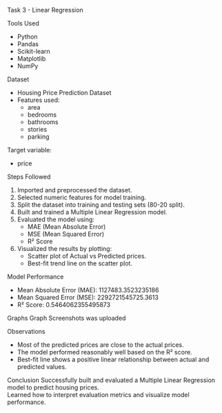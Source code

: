 Task 3 - Linear Regression

Tools Used
- Python
- Pandas
- Scikit-learn
- Matplotlib
- NumPy

Dataset
- Housing Price Prediction Dataset
- Features used:
  - area
  - bedrooms
  - bathrooms
  - stories
  - parking

Target variable:
- price

Steps Followed
1. Imported and preprocessed the dataset.
2. Selected numeric features for model training.
3. Split the dataset into training and testing sets (80-20 split).
4. Built and trained a Multiple Linear Regression model.
5. Evaluated the model using:
   - MAE (Mean Absolute Error)
   - MSE (Mean Squared Error)
   - R² Score
6. Visualized the results by plotting:
   - Scatter plot of Actual vs Predicted prices.
   - Best-fit trend line on the scatter plot.

Model Performance
- Mean Absolute Error (MAE): 1127483.3523235186
- Mean Squared Error (MSE): 2292721545725.3613
- R² Score: 0.5464062355495873

Graphs
Graph Screenshots was uploaded

Observations
- Most of the predicted prices are close to the actual prices.
- The model performed reasonably well based on the R² score.
- Best-fit line shows a positive linear relationship between actual and predicted values.

Conclusion
Successfully built and evaluated a Multiple Linear Regression model to predict housing prices.  
Learned how to interpret evaluation metrics and visualize model performance.
